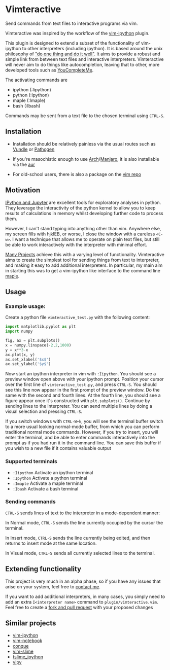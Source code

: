 # Vimteractive
Send commands from text files to interactive programs via vim. 

Vimteractive was inspired by the workflow of the [vim-ipython](https://github.com/ivanov/vim-ipython) plugin.

This plugin is designed to extend a subset of the functionality of vim-ipython to other interpreters (including ipython). It is based around the unix philosophy of ["do one thing and do it well"](https://en.wikipedia.org/wiki/Unix_philosophy#Do_One_Thing_and_Do_It_Well). It aims to provide a robust and simple link from between text files and interactive interpreters. Vimteractive will never aim to do things like autocompletion, leaving that to other, more developed tools such as [YouCompleteMe](https://github.com/Valloric/YouCompleteMe).

The activating commands are 
- ipython (:Iipython) 
- python  (:Ipython) 
- maple   (:Imaple)
- bash    (:Ibash)

Commands may be sent from a text file to the chosen terminal using `CTRL-S`. 

## Installation
- Installation should be relatively painless via the usual routes such as [Vundle](https://github.com/VundleVim/Vundle.vim) or [Pathogen](https://github.com/tpope/vim-pathogen)

-  If you're masochistic enough to use [Arch](https://wiki.archlinux.org/index.php/Arch_Linux)/[Manjaro](https://manjaro.org/), it is also installable via the [aur](https://aur.archlinux.org/packages/vim-vimteractive)

- For old-school users, there is also a package on the [vim repo](https://www.vim.org/scripts/script.php?script_id=5687)


## Motivation

[IPython and Jupyter](https://ipython.org/) are excellent tools for exploratory analyses in python. They leverage the interactivity of the python kernel to allow you to keep results of calculations in memory whilst developing further code to process them.

However, I can't stand typing into anything other than vim. Anywhere else, my screen fills with hjklEB, or worse, I close the window with a careless `<C-w>`. I want a technique that allows me to operate on plain text files, but still be able to work interactively with the interpreter with minimal effort.

[Many Projects](#similar-projects) achieve this with a varying level of functionality. Vimteractive aims to create the simplest tool for sending things from text to interpreter, and making it easy to add additional interpreters. In particular, my main aim in starting this was to get a vim-ipython like interface to the command line [maple](https://www.maplesoft.com/).


## Usage

### Example usage:

Create a python file `vimteractive_test.py` with the following content:
```python
import matplotlib.pyplot as plt
import numpy

fig, ax = plt.subplots()
x = numpy.linspace(-2,2,1000)
y = x**3-x
ax.plot(x, y)
ax.set_xlabel('$x$')
ax.set_ylabel('$y$')
```

Now start an ipython interpreter in vim with `:Iipython`. You should see a
preview window open above with your ipython prompt. Position your cursor over
the first line of `vimteractive_test.py`, and press  `CTRL-S`. You should see this
line now appear in the first prompt of the preview window. Do the same with
the second and fourth lines. At the fourth line, you should see a figure
appear once it's constructed with `plt.subplots()`. Continue by sending lines to
the interpreter. You can send multiple lines by doing a visual selection and
pressing `CTRL-S`.

If you switch windows with `CTRL-W+k`, you will see the terminal buffer switch
to a more usual looking normal-mode buffer, from which you can perform
traditional normal mode commands. However, if you try to insert, you will
enter the terminal, and be able to enter commands interactively into the
prompt as if you had run it in the command line. You can save this buffer if
you wish to a new file if it contains valuable output

### Supported terminals

- `:Iipython` Activate an ipython terminal
- `:Ipython`  Activate a python terminal
- `:Imaple`   Activate a maple terminal
- `:Ibash`    Activate a bash terminal

### Sending commands

`CTRL-S` sends lines of text to the interpreter in a mode-dependent manner:

In Normal mode, `CTRL-S` sends the line currently occupied by the cursor
the terminal.

In Insert mode, `CTRL-S` sends the line currently being edited, and then
returns to insert mode at the same location.

In Visual mode, `CTRL-S` sends all currently selected lines to the terminal.

## Extending functionality
This project is very much in an alpha phase, so if you have any issues that arise on your system, feel free to [contact me](mailto:williamjameshandley@gmail.com).

If you want to add additional interpreters, in many cases, you simply need to add an extra `I<interpreter name>` command to `plugin/vimteractive.vim`. Feel free to create a [fork and pull request](https://gist.github.com/Chaser324/ce0505fbed06b947d962) with your proposed changes

## Similar projects
- [vim-ipython](https://github.com/ivanov/vim-ipython)
- [vim-notebook](https://github.com/baruchel/vim-notebook)
- [conque](https://code.google.com/archive/p/conque/)
- [vim-slime](https://github.com/jpalardy/vim-slime)
- [tslime_ipython](https://github.com/eldridgejm/tslime_ipython)
- [vipy](https://github.com/johndgiese/vipy)
